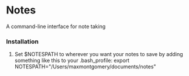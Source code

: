 # Notes

A command-line interface for note taking

### Installation
1. Set $NOTESPATH to wherever you want your notes to save by adding something like this to your .bash_profile: 
  export NOTESPATH="/Users/maxmontgomery/documents/notes"
